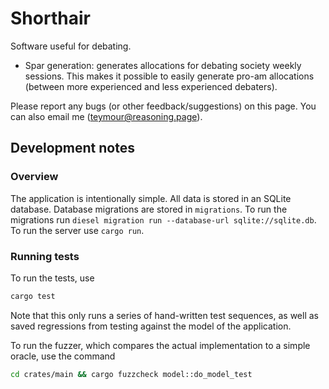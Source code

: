 # Shorthair

Software useful for debating.

- Spar generation: generates allocations for debating society weekly sessions.
  This makes it possible to easily generate pro-am allocations (between more
  experienced and less experienced debaters).

Please report any bugs (or other feedback/suggestions) on this page. You can
also email me (teymour@reasoning.page).

## Development notes

### Overview

The application is intentionally simple. All data is stored in an SQLite
database. Database migrations are stored in `migrations`. To run the migrations
run `diesel migration run --database-url sqlite://sqlite.db`. To run the server
use `cargo run`.

### Running tests

To run the tests, use

```bash
cargo test
```

Note that this only runs a series of hand-written test sequences, as well as
saved regressions from testing against the model of the application.

To run the fuzzer, which compares the actual implementation to a simple oracle,
use the command

```bash
cd crates/main && cargo fuzzcheck model::do_model_test
```
